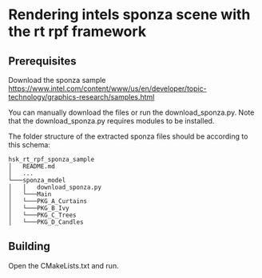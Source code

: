 # Rendering intels sponza scene with the rt rpf framework

## Prerequisites
Download the sponza sample
https://www.intel.com/content/www/us/en/developer/topic-technology/graphics-research/samples.html

You can manually download the files or run the download_sponza.py. Note that the download_sponza.py requires modules to be installed.

The folder structure of the extracted sponza files should be according to this schema:

```
hsk_rt_rpf_sponza_sample
│   README.md 
│   ...
└───sponza_model
│   │   download_sponza.py
│   └───Main
│   └───PKG_A_Curtains
│   └───PKG_B_Ivy
│   └───PKG_C_Trees
│   └───PKG_D_Candles

```

## Building

Open the CMakeLists.txt and run.
